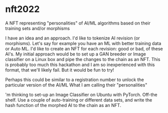 # nft2022
A NFT representing "personalities" of AI/ML algorithms based on their training sets and/or morphisms

I have an idea and an approach. I'd like to tokenize AI revision (or morphisms).  Let's say for example you have an ML with better training data or Auto ML.  I'd like to create an NFT for each revision: good or bad, of these AI's.  My initial approach would be to set up a GAN breeder or Image classifier on a Linux box and pipe the changes to the chain as an NFT.  This is probably too much this hackathon and I am so inexperienced with this format, that we'll likely fail.  But it  would be fun to try!

Perhaps this could be similar to a registration number to unlock the particular version of the AI/ML  What I am calling their "personalities"

'm thinking to set-up an Image Classifier on Ubuntu with PyTorch.  Off-the shelf.  Use a couple of auto-training or different data sets, and write the hash function of the morphed AI to the chain as an NFT.

